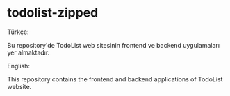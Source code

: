 # todolist-zipped

Türkçe:

Bu repository'de TodoList web sitesinin frontend ve backend uygulamaları yer almaktadır.

English:

This repository contains the frontend and backend applications of TodoList website.